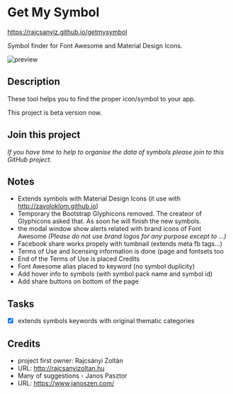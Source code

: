 # Get My Symbol
https://rajcsanyiz.github.io/getmysymbol

Symbol finder for Font Awesome and Material Design Icons.

![preview](https://iconsear.ch/thumb02.png "thumbnail of the app")

## Description
These tool helps you to find the proper icon/symbol to your app.

This project is beta version now.

## Join this project
_If you have time to help to organise the data of symbols please join to this GitHub project._

## Notes
- Extends symbols with Material Design Icons (it use with http://zavoloklom.github.io)
- Temporary the Bootstrap Glyphicons removed. The createor of Glyphicons asked that. As soon he will finish the new symbols.
- the modal window show alerts related with brand icons of Font Awesome _(Please do not use brand logos for any purpose except to ...)_
- Facebook share works propely with tumbnail (extends meta fb tags...)
- Terms of Use and licensing information is done (page and fontsets too
- End of the Terms of Use is placed Credits
- Font Awesome alias placed to keyword (no symbol duplicity)
- Add hover info to symbols (with symbol pack name and symbol id)
- Add share buttons on bottom of the page

## Tasks
- [X] extends symbols keywords with original thematic categories


## Credits
- project first owner: Rajcsányi Zoltán 
- URL: http://rajcsanyizoltan.hu
- Many of suggestions - Janos Pasztor
- URL: https://www.janoszen.com/
